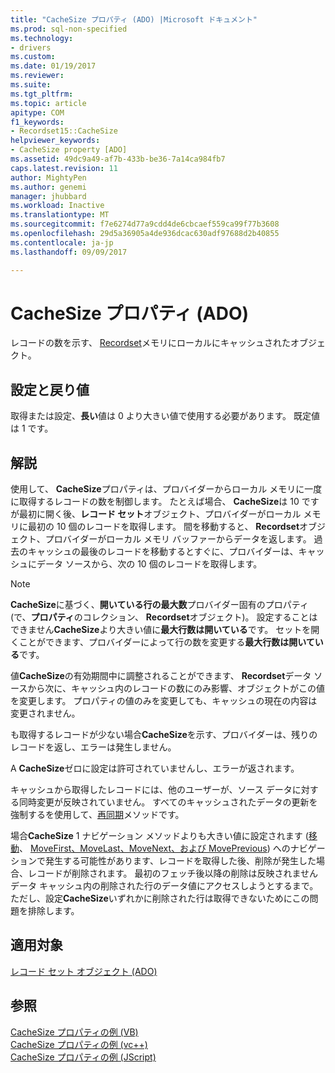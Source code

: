 ```yaml
---
title: "CacheSize プロパティ (ADO) |Microsoft ドキュメント"
ms.prod: sql-non-specified
ms.technology:
- drivers
ms.custom: 
ms.date: 01/19/2017
ms.reviewer: 
ms.suite: 
ms.tgt_pltfrm: 
ms.topic: article
apitype: COM
f1_keywords:
- Recordset15::CacheSize
helpviewer_keywords:
- CacheSize property [ADO]
ms.assetid: 49dc9a49-af7b-433b-be36-7a14ca984fb7
caps.latest.revision: 11
author: MightyPen
ms.author: genemi
manager: jhubbard
ms.workload: Inactive
ms.translationtype: MT
ms.sourcegitcommit: f7e6274d77a9cdd4de6cbcaef559ca99f77b3608
ms.openlocfilehash: 29d5a36905a4de936dcac630adf97688d2b40855
ms.contentlocale: ja-jp
ms.lasthandoff: 09/09/2017

---
```

# <a name="cachesize-property-ado"></a>CacheSize プロパティ (ADO)
レコードの数を示す、 [Recordset](../../../ado/reference/ado-api/recordset-object-ado.md)メモリにローカルにキャッシュされたオブジェクト。  
  
## <a name="settings-and-return-values"></a>設定と戻り値  
 取得または設定、**長い**値は 0 より大きい値で使用する必要があります。 既定値は 1 です。  
  
## <a name="remarks"></a>解説  
 使用して、 **CacheSize**プロパティは、プロバイダーからローカル メモリに一度に取得するレコードの数を制御します。 たとえば場合、 **CacheSize**は 10 ですが最初に開く後、**レコード セット**オブジェクト、プロバイダーがローカル メモリに最初の 10 個のレコードを取得します。 間を移動すると、 **Recordset**オブジェクト、プロバイダーがローカル メモリ バッファーからデータを返します。 過去のキャッシュの最後のレコードを移動するとすぐに、プロバイダーは、キャッシュにデータ ソースから、次の 10 個のレコードを取得します。  
  
> [!NOTE]
>  **CacheSize**に基づく、**開いている行の最大数**プロバイダー固有のプロパティ (で、**プロパティ**のコレクション、 **Recordset**オブジェクト)。 設定することはできません**CacheSize**より大きい値に**最大行数は開いている**です。 セットを開くことができます、プロバイダーによって行の数を変更する**最大行数は開いている**です。  
  
 値**CacheSize**の有効期間中に調整されることができます、 **Recordset**データ ソースから次に、キャッシュ内のレコードの数にのみ影響、オブジェクトがこの値を変更します。 プロパティの値のみを変更しても、キャッシュの現在の内容は変更されません。  
  
 も取得するレコードが少ない場合**CacheSize**を示す、プロバイダーは、残りのレコードを返し、エラーは発生しません。  
  
 A **CacheSize**ゼロに設定は許可されていませんし、エラーが返されます。  
  
 キャッシュから取得したレコードには、他のユーザーが、ソース データに対する同時変更が反映されていません。 すべてのキャッシュされたデータの更新を強制するを使用して、[再同期](../../../ado/reference/ado-api/resync-method.md)メソッドです。  
  
 場合**CacheSize** 1 ナビゲーション メソッドよりも大きい値に設定されます ([移動](../../../ado/reference/ado-api/move-method-ado.md)、 [MoveFirst、MoveLast、MoveNext、および MovePrevious](../../../ado/reference/ado-api/movefirst-movelast-movenext-and-moveprevious-methods-ado.md)) へのナビゲーションで発生する可能性があります、レコードを取得した後、削除が発生した場合、レコードが削除されます。 最初のフェッチ後以降の削除は反映されませんデータ キャッシュ内の削除された行のデータ値にアクセスしようとするまで。 ただし、設定**CacheSize**いずれかに削除された行は取得できないためにこの問題を排除します。  
  
## <a name="applies-to"></a>適用対象  
 [レコード セット オブジェクト (ADO)](../../../ado/reference/ado-api/recordset-object-ado.md)  
  
## <a name="see-also"></a>参照  
 [CacheSize プロパティの例 (VB)](../../../ado/reference/ado-api/cachesize-property-example-vb.md)   
 [CacheSize プロパティの例 (vc++)](../../../ado/reference/ado-api/cachesize-property-example-vc.md)   
 [CacheSize プロパティの例 (JScript)](../../../ado/reference/ado-api/cachesize-property-example-jscript.md)

